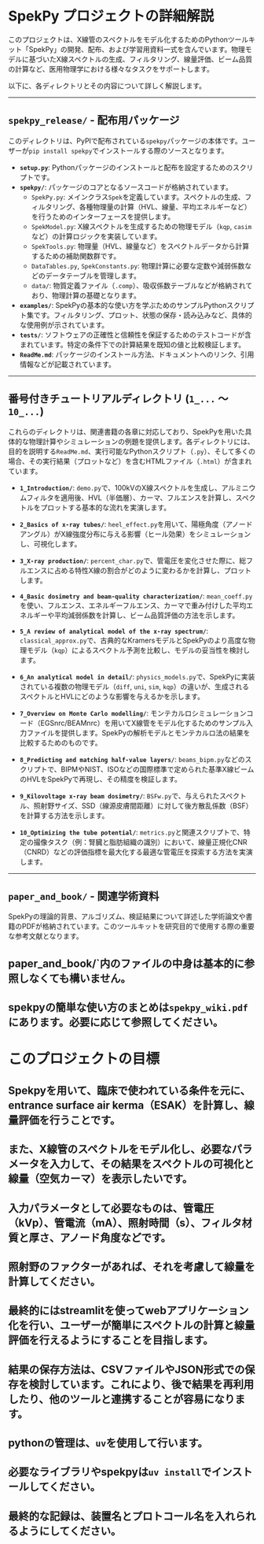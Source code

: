 # SpekPy プロジェクトの詳細解説

このプロジェクトは、X線管のスペクトルをモデル化するためのPythonツールキット「SpekPy」の開発、配布、および学習用資料一式を含んでいます。物理モデルに基づいたX線スペクトルの生成、フィルタリング、線量評価、ビーム品質の計算など、医用物理学における様々なタスクをサポートします。

以下に、各ディレクトリとその内容について詳しく解説します。

---

## `spekpy_release/` - 配布用パッケージ

このディレクトリは、PyPIで配布されている`spekpy`パッケージの本体です。ユーザーが`pip install spekpy`でインストールする際のソースとなります。

- **`setup.py`**: Pythonパッケージのインストールと配布を設定するためのスクリプトです。
- **`spekpy/`**: パッケージのコアとなるソースコードが格納されています。
    - `SpekPy.py`: メインクラス`Spek`を定義しています。スペクトルの生成、フィルタリング、各種物理量の計算（HVL、線量、平均エネルギーなど）を行うためのインターフェースを提供します。
    - `SpekModel.py`: X線スペクトルを生成するための物理モデル（`kqp`, `casim`など）の計算ロジックを実装しています。
    - `SpekTools.py`: 物理量（HVL、線量など）をスペクトルデータから計算するための補助関数群です。
    - `DataTables.py`, `SpekConstants.py`: 物理計算に必要な定数や減弱係数などのデータテーブルを管理します。
    - `data/`: 物質定義ファイル（`.comp`）、吸収係数テーブルなどが格納されており、物理計算の基礎となります。
- **`examples/`**: SpekPyの基本的な使い方を学ぶためのサンプルPythonスクリプト集です。フィルタリング、プロット、状態の保存・読み込みなど、具体的な使用例が示されています。
- **`tests/`**: ソフトウェアの正確性と信頼性を保証するためのテストコードが含まれています。特定の条件下での計算結果を既知の値と比較検証します。
- **`ReadMe.md`**: パッケージのインストール方法、ドキュメントへのリンク、引用情報などが記載されています。

---

## 番号付きチュートリアルディレクトリ (`1_...` 〜 `10_...`)

これらのディレクトリは、関連書籍の各章に対応しており、SpekPyを用いた具体的な物理計算やシミュレーションの例題を提供します。各ディレクトリには、目的を説明する`ReadMe.md`、実行可能なPythonスクリプト（`.py`）、そして多くの場合、その実行結果（プロットなど）を含むHTMLファイル（`.html`）が含まれています。

- **`1_Introduction/`**: `demo.py`で、100kVのX線スペクトルを生成し、アルミニウムフィルタを適用後、HVL（半価層）、カーマ、フルエンスを計算し、スペクトルをプロットする基本的な流れを実演します。

- **`2_Basics of x-ray tubes/`**: `heel_effect.py`を用いて、陽極角度（アノードアングル）がX線強度分布に与える影響（ヒール効果）をシミュレーションし、可視化します。

- **`3_X-ray production/`**: `percent_char.py`で、管電圧を変化させた際に、総フルエンスに占める特性X線の割合がどのように変わるかを計算し、プロットします。

- **`4_Basic dosimetry and beam-quality characterization/`**: `mean_coeff.py`を使い、フルエンス、エネルギーフルエンス、カーマで重み付けした平均エネルギーや平均減弱係数を計算し、ビーム品質評価の方法を示します。

- **`5_A review of analytical model of the x-ray spectrum/`**: `classical_approx.py`で、古典的なKramersモデルとSpekPyのより高度な物理モデル（`kqp`）によるスペクトル予測を比較し、モデルの妥当性を検討します。

- **`6_An analytical model in detail/`**: `physics_models.py`で、SpekPyに実装されている複数の物理モデル（`diff`, `uni`, `sim`, `kqp`）の違いが、生成されるスペクトルとHVLにどのような影響を与えるかを示します。

- **`7_Overview on Monte Carlo modelling/`**: モンテカルロシミュレーションコード（EGSnrc/BEAMnrc）を用いてX線管をモデル化するためのサンプル入力ファイルを提供します。SpekPyの解析モデルとモンテカルロ法の結果を比較するためのものです。

- **`8_Predicting and matching half-value layers/`**: `beams_bipm.py`などのスクリプトで、BIPMやNIST、ISOなどの国際標準で定められた基準X線ビームのHVLをSpekPyで再現し、その精度を検証します。

- **`9_Kilovoltage x-ray beam dosimetry/`**: `BSFw.py`で、与えられたスペクトル、照射野サイズ、SSD（線源皮膚間距離）に対して後方散乱係数（BSF）を計算する方法を示します。

- **`10_Optimizing the tube potential/`**: `metrics.py`と関連スクリプトで、特定の撮像タスク（例：腎臓と脂肪組織の識別）において、線量正規化CNR（CNRD）などの評価指標を最大化する最適な管電圧を探索する方法を実演します。

---

## `paper_and_book/` - 関連学術資料

SpekPyの理論的背景、アルゴリズム、検証結果について詳述した学術論文や書籍のPDFが格納されています。このツールキットを研究目的で使用する際の重要な参考文献となります。

## paper_and_book/`内のファイルの中身は基本的に参照しなくても構いません。
## spekpyの簡単な使い方のまとめは`spekpy_wiki.pdf`にあります。必要に応じて参照してください。

# このプロジェクトの目標
## Spekpyを用いて、臨床で使われている条件を元に、entrance surface air kerma（ESAK）を計算し、線量評価を行うことです。
## また、X線管のスペクトルをモデル化し、必要なパラメータを入力して、その結果をスペクトルの可視化と線量（空気カーマ）を表示したいです。
## 入力パラメータとして必要なものは、管電圧（kVp）、管電流（mA）、照射時間（s）、フィルタ材質と厚さ、アノード角度などです。
## 照射野のファクターがあれば、それを考慮して線量を計算してください。
## 最終的にはstreamlitを使ってwebアプリケーション化を行い、ユーザーが簡単にスペクトルの計算と線量評価を行えるようにすることを目指します。
## 結果の保存方法は、CSVファイルやJSON形式での保存を検討しています。これにより、後で結果を再利用したり、他のツールと連携することが容易になります。

## pythonの管理は、`uv`を使用して行います。
## 必要なライブラリやspekpyは`uv install`でインストールしてください。

## 最終的な記録は、装置名とプロトコール名を入れられるようにしてください。
